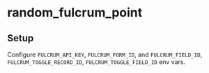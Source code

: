 # random_fulcrum_point

## Setup

Configure `FULCRUM_API_KEY`, `FULCRUM_FORM_ID`, and `FULCRUM_FIELD_ID`,
`FULCRUM_TOGGLE_RECORD_ID`, `FULCRUM_TOGGLE_FIELD_ID` env vars.

